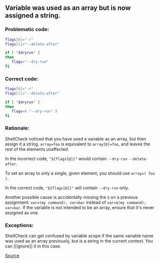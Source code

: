 ## Variable was used as an array but is now assigned a string.

### Problematic code:

```sh
flags[0]="-r"
flags[1]="--delete-after"

if [ "$dryrun" ]
then
   flags="--dry-run"
fi

```

### Correct code:

```sh
flags[0]="-r"
flags[1]="--delete-after"

if [ "$dryrun" ]
then
   flags=( "--dry-run" )
fi
```
### Rationale:

ShellCheck noticed that you have used a variable as an array, but then assign it a string. `array=foo` is equivalent to `array[0]=foo`, and leaves the rest of the elements unaffected.

In the incorrect code, `"${flags[@]}"` would contain `--dry-run` `--delete-after`.

To set an array to only a single, given element, you should use `array=( foo )`.

In the correct code, `"${flags[@]}"` will contain `--dry-run` only. 

Another possible cause is accidentally missing the `$` on a previous assignment: `var=(my command); var=bar` instead of `var=$(my command); var=bar`. If the variable is not intended to be an array, ensure that it's never assigned as one.

### Exceptions:

ShellCheck can get confused by variable scope if the same variable name was used as an array previously, but is a string in the current context. You can [[ignore]] it in this case.

[Source](https://github.com/koalaman/shellcheck/wiki/SC2178)

